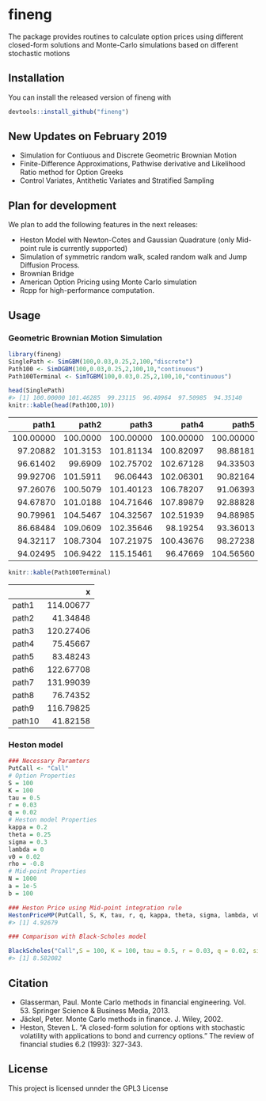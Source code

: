 
<!-- README.md is generated from README.Rmd. Please edit that file -->

# fineng

The package provides routines to calculate option prices using different
closed-form solutions and Monte-Carlo simulations based on different
stochastic motions

## Installation

You can install the released version of fineng with

``` r
devtools::install_github("fineng")
```

## New Updates on February 2019

  - Simulation for Contiuous and Discrete Geometric Brownian Motion
  - Finite-Difference Approximations, Pathwise derivative and Likelihood
    Ratio method for Option Greeks
  - Control Variates, Antithetic Variates and Stratified Sampling

## Plan for development

We plan to add the following features in the next releases:

  - Heston Model with Newton-Cotes and Gaussian Quadrature (only
    Mid-point rule is currently supported)
  - Simulation of symmetric random walk, scaled random walk and Jump
    Diffusion Process.
  - Brownian Bridge
  - American Option Pricing using Monte Carlo simulation
  - Rcpp for high-performance computation.

## Usage

### Geometric Brownian Motion Simulation

``` r
library(fineng)
SinglePath <- SimGBM(100,0.03,0.25,2,100,"discrete")
Path100 <- SimDGBM(100,0.03,0.25,2,100,10,"continuous")
Path100Terminal <- SimTGBM(100,0.03,0.25,2,100,10,"continuous")

head(SinglePath)
#> [1] 100.00000 101.46285  99.23115  96.40964  97.50985  94.35140
knitr::kable(head(Path100,10))
```

|     path1 |    path2 |     path3 |     path4 |     path5 |     path6 |     path7 |     path8 |    path9 |    path10 |
| --------: | -------: | --------: | --------: | --------: | --------: | --------: | --------: | -------: | --------: |
| 100.00000 | 100.0000 | 100.00000 | 100.00000 | 100.00000 | 100.00000 | 100.00000 | 100.00000 | 100.0000 | 100.00000 |
|  97.20882 | 101.3153 | 101.81134 | 100.82097 |  98.88181 |  97.27842 |  99.05897 |  99.92529 | 105.8130 |  99.17678 |
|  96.61402 |  99.6909 | 102.75702 | 102.67128 |  94.33503 | 101.59420 | 101.78785 |  98.16221 | 113.9906 | 100.62739 |
|  99.92706 | 101.5911 |  96.06443 | 102.06301 |  90.82164 | 104.79206 |  99.51293 |  92.85462 | 108.1960 | 100.74814 |
|  97.26076 | 100.5079 | 101.40123 | 106.78207 |  91.06393 | 108.65457 | 103.21806 |  95.41177 | 111.4782 | 100.01623 |
|  94.67870 | 101.0188 | 104.71646 | 107.89879 |  92.88828 | 109.36269 |  99.16786 |  92.36198 | 105.6355 |  98.06686 |
|  90.79961 | 104.5467 | 104.32567 | 102.51939 |  94.88985 | 114.59288 |  94.56244 |  91.41442 | 105.6164 |  95.67748 |
|  86.68484 | 109.0609 | 102.35646 |  98.19254 |  93.36013 | 119.80777 |  97.67334 |  87.99997 | 105.1425 | 101.93094 |
|  94.32117 | 108.7304 | 107.21975 | 100.43676 |  98.27238 | 118.63984 |  98.21168 |  88.26490 | 105.4838 | 104.41411 |
|  94.02495 | 106.9422 | 115.15461 |  96.47669 | 104.56560 | 116.41379 |  91.57951 |  89.51063 | 101.9723 | 109.50796 |

``` r
knitr::kable(Path100Terminal)
```

|        |         x |
| ------ | --------: |
| path1  | 114.00677 |
| path2  |  41.34848 |
| path3  | 120.27406 |
| path4  |  75.45667 |
| path5  |  83.48243 |
| path6  | 122.67708 |
| path7  | 131.99039 |
| path8  |  76.74352 |
| path9  | 116.79825 |
| path10 |  41.82158 |

### Heston model

``` r
### Necessary Paramters
PutCall <- "Call"
# Option Properties
S = 100
K = 100
tau = 0.5
r = 0.03
q = 0.02
# Heston model Properties
kappa = 0.2
theta = 0.25
sigma = 0.3
lambda = 0
v0 = 0.02
rho = -0.8
# Mid-point Properties
N = 1000
a = 1e-5
b = 100

### Heston Price using Mid-point integration rule
HestonPriceMP(PutCall, S, K, tau, r, q, kappa, theta, sigma, lambda, v0, rho, N, a, b)
#> [1] 4.92679

### Comparison with Black-Scholes model

BlackScholes("Call",S = 100, K = 100, tau = 0.5, r = 0.03, q = 0.02, sigma = 0.3)
#> [1] 8.582082
```

## Citation

  - Glasserman, Paul. Monte Carlo methods in financial engineering. Vol.
    53. Springer Science & Business Media, 2013.
  - Jäckel, Peter. Monte Carlo methods in finance. J. Wiley, 2002.
  - Heston, Steven L. “A closed-form solution for options with
    stochastic volatility with applications to bond and currency
    options.” The review of financial studies 6.2 (1993): 327-343.

## License

This project is licensed unnder the GPL3 License
